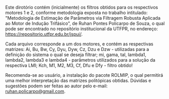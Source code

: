 Este dirotório contém (inicialmente) os filtros obtidos para os respectivos motores 1 e 2, conforme metodologia exposta no trabalho intitulado: "Metodologia de Estimação de Parâmetros via Filtragem Robusta Aplicada ao Motor de Indução Trifásico", de Ruhan Pontes Policarpo de Souza, o qual pode ser encontrado no repositório institucional da UTFPR, no endereço: https://repositorio.utfpr.edu.br/jspui/.

Cada arquivo corresponde a um dos motores, e contém as respectivas matrizes:
Ai, Bu, Bw, Cy, Dyu, Dyw, Cz, Dzu e Dzw - utilizadas para a definição do sistema o qual se deseja filtrar;
mi, gama, tal, lambda1, lambda2, lambda3 e  lambda4 - parâmetros utilizados para a solução da respectiva LMI;
Kch, M1, M2, M3, Cf, Dfu e Dfy - filtro obtido!  

Recomenda-se ao usuário, a instalação do pacote ROLMIP, o qual permitirá uma melhor interpretação das matrizes politópicas obtidas.
Dúvidas e sugestões podem ser feitas ao autor pelo e-mail: ruhan.policarpo@gmail.com. 
